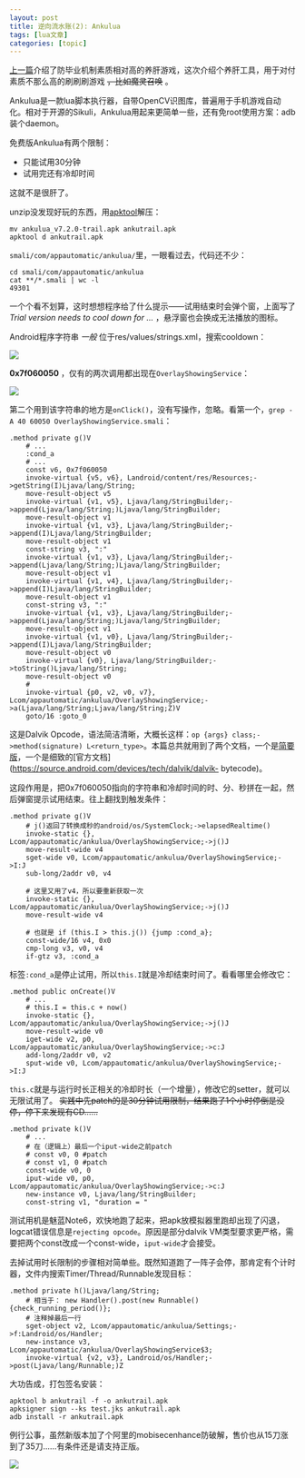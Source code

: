 ```yaml
---
layout: post
title: 逆向流水账(2): Ankulua 
tags: [lua文章]
categories: [topic]
---
```

[上一篇](https://ahxxm.com/155.moew/)介绍了防毕业机制素质相对高的养肝游戏，这次介绍个养肝工具，用于对付素质不那么高的刷刷刷游戏
~~，比如魔灵召唤~~ 。

Ankulua是一款lua脚本执行器，自带OpenCV识图库，普遍用于手机游戏自动化。相对于开源的Sikuli，Ankulua用起来更简单一些，还有免root使用方案：adb装个daemon。

免费版Ankulua有两个限制：

  * 只能试用30分钟
  * 试用完还有冷却时间

这就不是很肝了。

unzip没发现好玩的东西，用[apktool](https://ibotpeaches.github.io/Apktool/)解压：

    
    
    mv ankulua_v7.2.0-trail.apk ankutrail.apk
    apktool d ankutrail.apk
    

`smali/com/appautomatic/ankulua/`里，一眼看过去，代码还不少：

    
    
    cd smali/com/appautomatic/ankulua
    cat **/*.smali | wc -l
    49301
    

一个个看不划算，这时想想程序给了什么提示——试用结束时会弹个窗，上面写了 _Trial version needs to cool down for …_
，悬浮窗也会换成无法播放的图标。

Android程序字符串 _一般_ 位于res/values/strings.xml，搜索cooldown：

![](https://img.dazhuanlan.com/2019/11/28/5ddf1bed1a3ec.png!v1)

**0x7f060050** ，仅有的两次调用都出现在`OverlayShowingService`：

![](https://img.dazhuanlan.com/2019/11/28/5ddf1bedbf282.png!v1)

第二个用到该字符串的地方是`onClick()`，没有写操作，忽略。看第一个，`grep -A 40 60050
OverlayShowingService.smali`：

    
    
    .method private g()V 
        # ...
        :cond_a
        # ...
        const v6, 0x7f060050
        invoke-virtual {v5, v6}, Landroid/content/res/Resources;->getString(I)Ljava/lang/String;
        move-result-object v5
        invoke-virtual {v1, v5}, Ljava/lang/StringBuilder;->append(Ljava/lang/String;)Ljava/lang/StringBuilder;
        move-result-object v1
        invoke-virtual {v1, v3}, Ljava/lang/StringBuilder;->append(I)Ljava/lang/StringBuilder;
        move-result-object v1
        const-string v3, ":"
        invoke-virtual {v1, v3}, Ljava/lang/StringBuilder;->append(Ljava/lang/String;)Ljava/lang/StringBuilder;
        move-result-object v1
        invoke-virtual {v1, v4}, Ljava/lang/StringBuilder;->append(I)Ljava/lang/StringBuilder;
        move-result-object v1
        const-string v3, ":"
        invoke-virtual {v1, v3}, Ljava/lang/StringBuilder;->append(Ljava/lang/String;)Ljava/lang/StringBuilder;
        move-result-object v1
        invoke-virtual {v1, v0}, Ljava/lang/StringBuilder;->append(I)Ljava/lang/StringBuilder;
        move-result-object v0
        invoke-virtual {v0}, Ljava/lang/StringBuilder;->toString()Ljava/lang/String;
        move-result-object v0
        # 
        invoke-virtual {p0, v2, v0, v7}, Lcom/appautomatic/ankulua/OverlayShowingService;->a(Ljava/lang/String;Ljava/lang/String;Z)V
        goto/16 :goto_0
    

这是Dalvik Opcode，语法简洁清晰，大概长这样：`op {args} class;->method(signature)
L<return_type>`。本篇总共就用到了两个文档，一个是[简要版](http://pallergabor.uw.hu/androidblog/dalvik_opcodes.html)，一个是细致的[官方文档](https://source.android.com/devices/tech/dalvik/dalvik-
bytecode)。

这段作用是，把0x7f060050指向的字符串和冷却时间的时、分、秒拼在一起，然后弹窗提示试用结束。往上翻找到触发条件：

    
    
    .method private g()V
        # j()返回了转换成秒的android/os/SystemClock;->elapsedRealtime()
        invoke-static {}, Lcom/appautomatic/ankulua/OverlayShowingService;->j()J
        move-result-wide v4
        sget-wide v0, Lcom/appautomatic/ankulua/OverlayShowingService;->I:J
        sub-long/2addr v0, v4
        
        # 这里又用了v4，所以要重新获取一次
        invoke-static {}, Lcom/appautomatic/ankulua/OverlayShowingService;->j()J
        move-result-wide v4 
        
        # 也就是 if (this.I > this.j()) {jump :cond_a};
        const-wide/16 v4, 0x0
        cmp-long v3, v0, v4
        if-gtz v3, :cond_a
    

标签`:cond_a`是停止试用，所以`this.I`就是冷却结束时间了。看看哪里会修改它：

    
    
    .method public onCreate()V
        # ... 
        # this.I = this.c + now()
        invoke-static {}, Lcom/appautomatic/ankulua/OverlayShowingService;->j()J
        move-result-wide v0
        iget-wide v2, p0, Lcom/appautomatic/ankulua/OverlayShowingService;->c:J
        add-long/2addr v0, v2
        sput-wide v0, Lcom/appautomatic/ankulua/OverlayShowingService;->I:J
    

`this.c`就是与运行时长正相关的冷却时长（一个增量），修改它的setter，就可以无限试用了。
~~实践中先patch的是30分钟试用限制，结果跑了1个小时停倒是没停，停下来发现有CD……~~

    
    
    .method private k()V
        # ...
        # 在（逻辑上）最后一个iput-wide之前patch
        # const v0, 0 #patch
        # const v1, 0 #patch
        const-wide v0, 0
        iput-wide v0, p0, Lcom/appautomatic/ankulua/OverlayShowingService;->c:J
        new-instance v0, Ljava/lang/StringBuilder;
        const-string v1, "duration = "
    

测试用机是魅蓝Note6，欢快地跑了起来，把apk放模拟器里跑却出现了闪退，logcat错误信息是`rejecting
opcode`。原因是部分dalvik VM类型要求更严格，需要把两个const改成一个const-wide，`iput-wide`才会接受。

去掉试用时长限制的步骤相对简单些。既然知道跑了一阵子会停，那肯定有个计时器，文件内搜索Timer/Thread/Runnable发现目标：

    
    
    .method private h()Ljava/lang/String;
        # 相当于： new Handler().post(new Runnable() {check_running_period()};
        # 注释掉最后一行
        sget-object v2, Lcom/appautomatic/ankulua/Settings;->f:Landroid/os/Handler;
        new-instance v3, Lcom/appautomatic/ankulua/OverlayShowingService$3;
        invoke-virtual {v2, v3}, Landroid/os/Handler;->post(Ljava/lang/Runnable;)Z
    

大功告成，打包签名安装：

    
    
    apktool b ankutrail -f -o ankutrail.apk
    apksigner sign --ks test.jks ankutrail.apk
    adb install -r ankutrail.apk
    

例行公事，虽然新版本加了个阿里的mobisecenhance防破解，售价也从15刀涨到了35刀……有条件还是请支持正版。

![](https://img.dazhuanlan.com/2019/11/28/5ddf1bee648fc.png!v1)